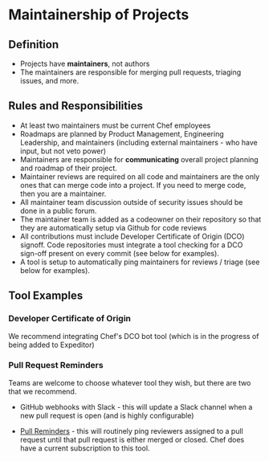 # Maintainership of Projects

## Definition
* Projects have **maintainers**, not authors
* The maintainers are responsible for merging pull requests, triaging issues, and more.

## Rules and Responsibilities
* At least two maintainers must be current Chef employees
* Roadmaps are planned by Product Management, Engineering Leadership, and maintainers (including external maintainers - who have input, but not veto power)
* Maintainers are responsible for **communicating** overall project planning and roadmap of their project.
* Maintainer reviews are required on all code and maintainers are the only ones that can merge code into a project. If you need to merge code, then you are a maintainer.
* All maintainer team discussion outside of security issues should be done in a public forum.
* The maintainer team is added as a codeowner on their repository so that they are automatically setup via Github for code reviews
* All contributions must include Developer Certificate of Origin (DCO) signoff. Code repositories must integrate a tool checking for a DCO sign-off present on every commit (see below for examples).
* A tool is setup to automatically ping maintainers for reviews / triage (see below for examples).

## Tool Examples

### Developer Certificate of Origin

We recommend integrating Chef's DCO bot tool (which is in the progress of being added to Expeditor)

### Pull Request Reminders

Teams are welcome to choose whatever tool they wish, but there are two that we recommend.

* GitHub webhooks with Slack - this will update a Slack channel when a new pull request is open (and is highly configurable)

* [Pull Reminders](https://pullreminders.com/) - this will routinely ping reviewers assigned to a pull request until that pull request is either merged or closed. Chef does have a current subscription to this tool.
